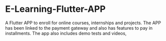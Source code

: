 # E-Learning-Flutter-APP
A Flutter APP to enroll for online courses, internships and projects. The APP has been linked to the payment gateway and also has features to pay in installments. The app also includes demo tests and videos,
